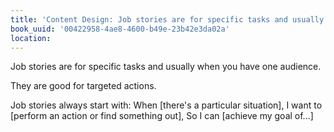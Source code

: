 ```yaml
---
title: 'Content Design: Job stories are for specific tasks and usually when you have…'
book_uuid: '00422958-4ae8-4600-b49e-23b42e3da02a'
location: 
---
```


Job stories are for specific tasks and usually when you have one audience.

They are good for targeted actions.

Job stories always start with: When [there's a particular situation], I
want to [perform an action or find something out], So I can [achieve my
goal of...]